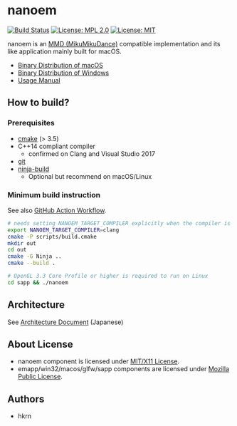 # nanoem

[![Build Status](https://github.com/hkrn/nanoem/workflows/CI/badge.svg)](https://github.com/hkrn/nanoem/actions) [![License: MPL 2.0](https://img.shields.io/badge/License-MPL%202.0-blue.svg)](https://opensource.org/licenses/MPL-2.0) [![License: MIT](https://img.shields.io/badge/License-MIT-blue.svg)](https://opensource.org/licenses/MIT)

nanoem is an [MMD (MikuMikuDance)](https://sites.google.com/view/vpvp/) compatible implementation and its like application mainly built for macOS.

- [Binary Distribution of macOS](https://bowlroll.net/file/71328)
- [Binary Distribution of Windows](https://bowlroll.net/file/122592)
- [Usage Manual](https://nanoem.readthedocs.io)

## How to build?

### Prerequisites

- [cmake](https://cmake.org) (> 3.5)
- C++14 compliant compiler
  - confirmed on Clang and Visual Studio 2017
- [git](https://git-scm.com)
- [ninja-build](https://ninja-build.org/)
  - Optional but recommend on macOS/Linux

### Minimum build instruction

See also [GitHub Action Workflow](.github/workflows/main.yml).

```bash
# needs setting NANOEM_TARGET_COMPILER explicitly when the compiler is clang (default is gcc on Linux)
export NANOEM_TARGET_COMPILER=clang
cmake -P scripts/build.cmake
mkdir out
cd out
cmake -G Ninja ..
cmake --build .

# OpenGL 3.3 Core Profile or higher is required to run on Linux
cd sapp && ./nanoem
```

## Architecture

See [Architecture Document](docs/architecture.rst) (Japanese)

## About License

- nanoem component is licensed under [MIT/X11 License](LICENSE.MIT).
- emapp/win32/macos/glfw/sapp components are licensed under [Mozilla Public License](LICENSE.MPL).

## Authors

 - hkrn
